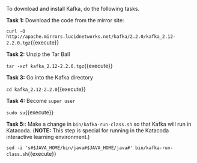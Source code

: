 To download and install Kafka, do the following tasks.

**Task 1:** Download the code from the mirror site:

`curl -O http://apache.mirrors.lucidnetworks.net/kafka/2.2.0/kafka_2.12-2.2.0.tgz`{{execute}}

**Task 2:** Unzip the Tar Ball

`tar -xzf kafka_2.12-2.2.0.tgz`{{execute}}

**Task 3:** Go into the Kafka directory

`cd kafka_2.12-2.2.0`{{execute}}

**Task 4:** Become `super user`

`sudo su`{{execute}}


**Task 5:**: Make a change in `bin/kafka-run-class.sh` so that Kafka will run in Katacoda. (**NOTE:** This step is
special for running in the Katacoda interactive learning environment.)

`sed -i 's#$JAVA_HOME/bin/java#$JAVA_HOME/java#' bin/kafka-run-class.sh`{{execute}}

